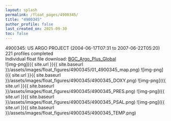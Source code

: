 ```yaml
---
layout: splash
permalink: /float_pages/4900345/
title: "4900345"
author_profile: false
last_created_on: 2025-09-30
toc: false
---
```

 
4900345: US ARGO PROJECT (2004-06-17T07:31 to 2007-06-22T05:20)\
221 profiles completed\
Individual float file download: [BGC_Argo_Plus_Global](https://ftp.soest.hawaii.edu/bgc_argo_plus/Individual_Floats/outliers_removed/4900345_Sprof_processed.nc)\
![img-png]({{ site.url }}{{ site.baseurl }}/assets/images/float_figures/4900345/01_4900345_map.png)
![img-png]({{ site.url }}{{ site.baseurl }}/assets/images/float_figures/4900345/4900345_DOXY.png)
![img-png]({{ site.url }}{{ site.baseurl }}/assets/images/float_figures/4900345/4900345_PRES.png)
![img-png]({{ site.url }}{{ site.baseurl }}/assets/images/float_figures/4900345/4900345_PSAL.png)
![img-png]({{ site.url }}{{ site.baseurl }}/assets/images/float_figures/4900345/4900345_TEMP.png)
